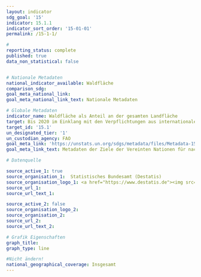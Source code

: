 ```yaml
---
layout: indicator
sdg_goal: '15'
indicator: 15.1.1
indicator_sort_order: '15-01-01'
permalink: /15-1-1/

#
reporting_status: complete
published: true
data_non_statistical: false


# Nationale Metadaten
national_indicator_available: Waldfläche
comparison_sdg:
goal_meta_national_link:
goal_meta_national_link_text: Nationale Metadaten

# Globale Metadaten
indicator_name: Waldfläche als Anteil an der gesamten Landfläche
target: Bis 2020 im Einklang mit den Verpflichtungen aus internationalen Übereinkünften die Erhaltung, Wiederherstellung und nachhaltige Nutzung der Land- und Binnensüßwasser- Ökosysteme und ihrer Dienstleistungen, insbesondere der Wälder, der Feuchtgebiete, der Berge und der Trockengebiete, gewährleisten
target_id: '15.1'
un_designated_tier: '1'
un_custodian_agency: FAO
goal_meta_link: 'https://unstats.un.org/sdgs/metadata/files/Metadata-15-01-01.pdf'
goal_meta_link_text: Metadaten der Ziele der Vereinten Nationen für nachhaltige Entwicklung

# Datenquelle

source_active_1: true
source_organisation_1:  Statistisches Bundesamt (Destatis)
source_organisation_logo_1: <a href="https://www.destatis.de"><img src="https://g205sdgs.github.io/sdg-indicators/public/logos/destatis.png" alt="Logo Destatis" /></a>
source_url_1:
source_url_text_1:

source_active_2: false
source_organisation_logo_2:
source_organisation_2:
source_url_2:
source_url_text_2:

# Grafik Eigenschaften
graph_title:
graph_type: line

#Nicht ändern!
national_geographical_coverage: Insgesamt
---
```

